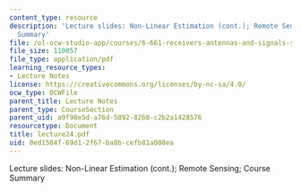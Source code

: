 ```yaml
---
content_type: resource
description: 'Lecture slides: Non-Linear Estimation (cont.); Remote Sensing; Course
  Summary'
file: /ol-ocw-studio-app/courses/6-661-receivers-antennas-and-signals-spring-2003/0ed1504f69d12f67ba8bcefb81a008ea_lecture24.pdf
file_size: 110057
file_type: application/pdf
learning_resource_types:
- Lecture Notes
license: https://creativecommons.org/licenses/by-nc-sa/4.0/
ocw_type: OCWFile
parent_title: Lecture Notes
parent_type: CourseSection
parent_uid: a9f98e5d-a76d-5892-82b8-c2b2a1428576
resourcetype: Document
title: lecture24.pdf
uid: 0ed1504f-69d1-2f67-ba8b-cefb81a008ea
---
```

Lecture slides: Non-Linear Estimation (cont.); Remote Sensing; Course Summary